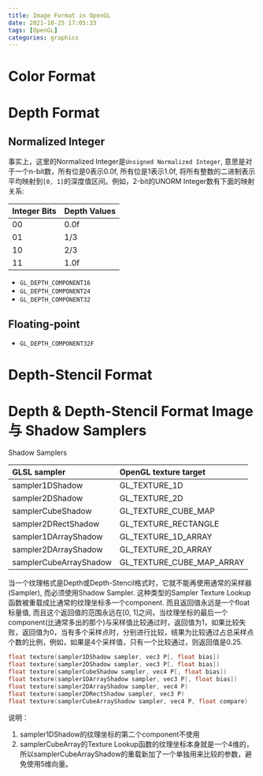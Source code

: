 ```yaml
---
title: Image Format in OpenGL
date: 2021-10-25 17:05:33
tags: [OpenGL]
categories: graphics
---
```


# Color Format

# Depth Format

## Normalized Integer

事实上，这里的Normalized Integer是`Unsigned Normalized Integer`, 意思是对于一个n-bit数，所有位是0表示0.0f, 所有位是1表示1.0f, 将所有整数的二进制表示平均映射到`[0, 1]`的深度值区间。例如，2-bit的UNORM Integer数有下面的映射关系: 

| Integer Bits  | Depth Values  |
|:--------------|:--------------|
| 00            | 0.0f          |
| 01            | 1/3           |
| 10            | 2/3           |
| 11            | 1.0f          |

- `GL_DEPTH_COMPONENT16`
- `GL_DEPTH_COMPONENT24`
- `GL_DEPTH_COMPONENT32`

## Floating-point

- `GL_DEPTH_COMPONENT32F`

# Depth-Stencil Format

# Depth & Depth-Stencil Format Image 与 Shadow Samplers

Shadow Samplers

| GLSL sampler               | OpenGL texture target      | 
|:---------------------------|:---------------------------|
| sampler1DShadow            | GL_TEXTURE_1D              |
| sampler2DShadow            | GL_TEXTURE_2D              |
| samplerCubeShadow          | GL_TEXTURE_CUBE_MAP        |
| sampler2DRectShadow        | GL_TEXTURE_RECTANGLE       |
| sampler1DArrayShadow       | GL_TEXTURE_1D_ARRAY        |
| sampler2DArrayShadow       | GL_TEXTURE_2D_ARRAY        |
| samplerCubeArrayShadow     | GL_TEXTURE_CUBE_MAP_ARRAY  |

当一个纹理格式是Depth或Depth-Stencil格式时，它就不能再使用通常的采样器(Sampler), 而必须使用Shadow Sampler. 这种类型的Sampler Texture Lookup函数被重载成比通常的纹理坐标多一个component. 而且返回值永远是一个float标量值, 而且这个返回值的范围永远在[0, 1]之间，当纹理坐标的最后一个component(比通常多出的那个)与采样值比较通过时，返回值为1，如果比较失败，返回值为0，当有多个采样点时，分别进行比较，结果为比较通过占总采样点个数的比例，例如，如果是4个采样值，只有一个比较通过，则返回值是0.25.

```c
float texture(sampler1DShadow sampler, vec3 P[, float bias])
float texture(sampler2DShadow sampler, vec3 P[, float bias])
float texture(samplerCubeShadow sampler, vec4 P[, float bias])
float texture(sampler1DArrayShadow sampler, vec3 P[, float bias])
float texture(sampler2DArrayShadow sampler, vec4 P)
float texture(sampler2DRectShadow sampler, vec3 P)
float texture(samplerCubeArrayShadow sampler, vec4 P, float compare)
```

说明：

1. sampler1DShadow的纹理坐标的第二个component不使用
2. samplerCubeArray的Texture Lookup函数的纹理坐标本身就是一个4维的，所以samplerCubeArrayShadow的重载新加了一个单独用来比较的参数，避免使用5维向量。

